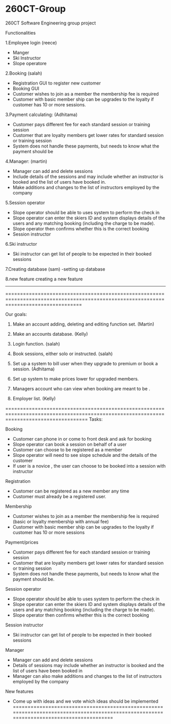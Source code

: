 # 260CT-Group
260CT Software Engineering group project

Functionalities 

1.Employee login (reece)
-	Manger
-	Ski Instructor
-	Slope operatore

2.Booking (salah)
-	Registration GUI to register new customer
-	Booking GUI
-	Customer wishes to join as a member the membership fee is required
-	Customer with basic member ship can be upgrades to the loyalty if customer has 10 or more sessions.

3.Payment calculating: (Adhitama)
-	Customer pays different fee for each standard session or training session
-	Customer that are loyalty members get lower rates for standard session or training session
-	System does not handle these payments, but needs to know what the payment should be

4.Manager: (martin)
-	Manager can add and delete sessions
-	Include details of the sessions and may include whether an instructor is booked and the list of users have booked in.
-	Make additions and changes to the list of instructors employed by the company

5.Session operator
-	Slope operator should be able to uses system to perform the check in
-	Slope operator can enter the skiers ID and system displays details of the users and any matching booking (including the charge to be made).
-	Slope operator then confirms whether this is the correct booking
-	Session instructor

6.Ski instructor
-	Ski instructor can get list of people to be expected in their booked sessions

7.Creating database (sam)
-setting up database

8.new feature
creating a new feature


--------------------------------------------------------------------------------------------------------------------------------------
======================================================================================================================================

Our goals: 

1. Make an account adding, deleting and editing function set. (Martin)

2. Make an accounts database. (Kelly)

3. Login function. (salah)

4. Book sessions, either solo or instructed. (salah)

5. Set up a system to bill user when they upgrade to premium or book a session. (Adhitama)

6. Set up system to make prices lower for upgraded members.

7. Managers account who can view when booking are meant to be .

8. Employer list. (Kelly)



========================================================================================================================================
Tasks:

Booking
-	Customer can phone in or come to front desk and ask for booking
-	Slope operator can book a session on behalf of a user
-	Customer can choose to be registered as a member
-	Slope operator will need to see slope schedule and the details of the customer
-	If user is a novice , the user can choose to be booked into a session with instructor

Registration 
-	Customer can be registered as a new member any time
-	Customer must already be a registered user.

Membership
-	Customer wishes to join as a member the membership fee is required (basic or loyalty membership with annual fee)
-	Customer with basic member ship can be upgrades to the loyalty if customer has 10 or more sessions

Payment/prices
-	Customer pays different fee for each standard session or training session
-	Customer that are loyalty members get lower rates for standard session or training session
-	System does not handle these payments, but needs to know what the payment should be.

Session operator
-	Slope operator should be able to uses system to perform the check in
-	Slope operator can enter the skiers ID and system displays details of the users and any matching booking (including the charge to be made).
-	Slope operator then confirms whether this is the correct booking

Session instructor
-	Ski instructor can get list of people to be expected in their booked sessions

Manager
-	Manager can add and delete sessions
-	Details of sessions may include whether an instructor is booked and the list of users have been booked in
-	Manager can also make additions and changes to the list of instructors employed by the company

New features
-	Come up with ideas and we vote which ideas should be implemented 
========================================================================================================================================
